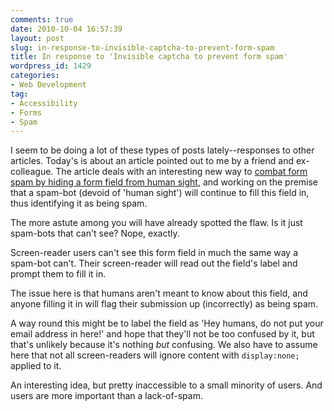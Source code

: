 ```yaml
---
comments: true
date: 2010-10-04 16:57:39
layout: post
slug: in-response-to-invisible-captcha-to-prevent-form-spam
title: In response to 'Invisible captcha to prevent form spam'
wordpress_id: 1429
categories:
- Web Development
tag:
- Accessibility
- Forms
- Spam
---
```


I seem to be doing a lot of these types of posts lately--responses to other articles. Today's is about an article pointed out to me by a friend and ex-colleague. The article deals with an interesting new way to [combat form spam by hiding a form field from human sight](http://www.ngenworks.com/blog/invisible_captcha_to_prevent_form_spam/), and working on the premise that a spam-bot (devoid of 'human sight') will continue to fill this field in, thus identifying it as being spam.



The more astute among you will have already spotted the flaw. Is it just spam-bots that can't see? Nope, exactly.

Screen-reader users can't see this form field in much the same way a spam-bot can't. Their screen-reader will read out the field's label and prompt them to fill it in.

The issue here is that humans aren't meant to know about this field, and anyone filling it in will flag their submission up (incorrectly) as being spam.

A way round this might be to label the field as 'Hey humans, do not put your email address in here!' and hope that they'll not be too confused by it, but that's unlikely because it's nothing _but_ confusing. We also have to assume here that not all screen-readers will ignore content with `display:none;` applied to it.

An interesting idea, but pretty inaccessible to a small minority of users. And users are more important than a lack-of-spam.
